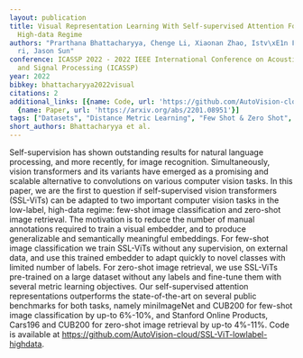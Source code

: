 ```yaml
---
layout: publication
title: Visual Representation Learning With Self-supervised Attention For Low-label
  High-data Regime
authors: "Prarthana Bhattacharyya, Chenge Li, Xiaonan Zhao, Istv\xE1n Feh\xE9rv\xE1\
  ri, Jason Sun"
conference: ICASSP 2022 - 2022 IEEE International Conference on Acoustics, Speech
  and Signal Processing (ICASSP)
year: 2022
bibkey: bhattacharyya2022visual
citations: 2
additional_links: [{name: Code, url: 'https://github.com/AutoVision-cloud/SSL-ViT-lowlabel-highdata'},
  {name: Paper, url: 'https://arxiv.org/abs/2201.08951'}]
tags: ["Datasets", "Distance Metric Learning", "Few Shot & Zero Shot", "ICASSP", "Image Retrieval", "Self-Supervised"]
short_authors: Bhattacharyya et al.
---
```

Self-supervision has shown outstanding results for natural language
processing, and more recently, for image recognition. Simultaneously, vision
transformers and its variants have emerged as a promising and scalable
alternative to convolutions on various computer vision tasks. In this paper, we
are the first to question if self-supervised vision transformers (SSL-ViTs) can
be adapted to two important computer vision tasks in the low-label, high-data
regime: few-shot image classification and zero-shot image retrieval. The
motivation is to reduce the number of manual annotations required to train a
visual embedder, and to produce generalizable and semantically meaningful
embeddings. For few-shot image classification we train SSL-ViTs without any
supervision, on external data, and use this trained embedder to adapt quickly
to novel classes with limited number of labels. For zero-shot image retrieval,
we use SSL-ViTs pre-trained on a large dataset without any labels and fine-tune
them with several metric learning objectives. Our self-supervised attention
representations outperforms the state-of-the-art on several public benchmarks
for both tasks, namely miniImageNet and CUB200 for few-shot image
classification by up-to 6%-10%, and Stanford Online Products, Cars196 and
CUB200 for zero-shot image retrieval by up-to 4%-11%. Code is available at
https://github.com/AutoVision-cloud/SSL-ViT-lowlabel-highdata.